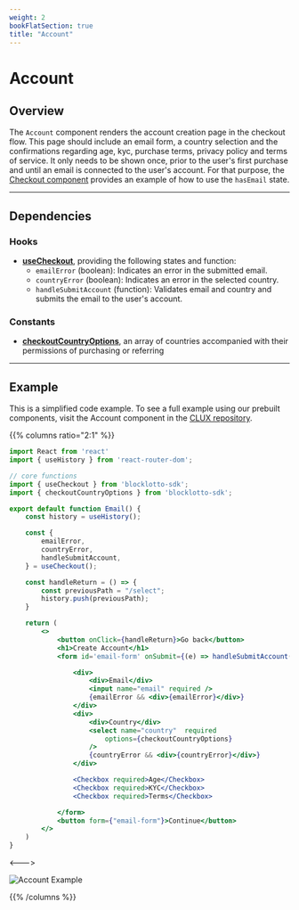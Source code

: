 ```yaml
---
weight: 2
bookFlatSection: true
title: "Account"
---
```


# Account

## Overview

The `Account` component renders the account creation page in the checkout flow. This page should include an email form, a country selection and the confirmations regarding age, kyc, purchase terms, privacy policy and terms of service. It only needs to be shown once, prior to the user's first purchase and until an email is connected to the user's account. For that purpose, the [Checkout component](/docs/app/checkout) provides an example of how to use the `hasEmail` state.

---

## Dependencies

### Hooks

* [**useCheckout**](/docs/hooks/use-checkout/), providing the following states and function:
    + `emailError` (boolean): Indicates an error in the submitted email.
    + `countryError` (boolean): Indicates an error in the selected country.
    + `handleSubmitAccount` (function): Validates email and country and submits the email to the user's account.

### Constants

* [**checkoutCountryOptions**](/docs/countries), an array of countries accompanied with their permissions of purchasing or referring

---

## Example

This is a simplified code example. To see a full example using our prebuilt components, visit the Account component in the [CLUX repository](https://github.com/Marianas-Rai-Corp/clux/blob/main/src/app/Checkout/Account/index.js).


{{% columns ratio="2:1" %}}

```jsx
import React from 'react'
import { useHistory } from 'react-router-dom';

// core functions
import { useCheckout } from 'blocklotto-sdk';
import { checkoutCountryOptions } from 'blocklotto-sdk';

export default function Email() {
    const history = useHistory();

    const {
        emailError,
        countryError,
        handleSubmitAccount,
    } = useCheckout();

    const handleReturn = () => {
        const previousPath = "/select";
        history.push(previousPath);
    }

    return (
        <>
            <button onClick={handleReturn}>Go back</button>
            <h1>Create Account</h1>
            <form id='email-form' onSubmit={(e) => handleSubmitAccount(e)}>

                <div>
                    <div>Email</div>
                    <input name="email" required />
                    {emailError && <div>{emailError}</div>}
                </div>
                <div>
                    <div>Country</div>
                    <select name="country"  required 
                        options={checkoutCountryOptions}
                    />
                    {countryError && <div>{countryError}</div>}
                </div>

                <Checkbox required>Age</Checkbox>
                <Checkbox required>KYC</Checkbox>
                <Checkbox required>Terms</Checkbox>

            </form>
            <button form={"email-form"}>Continue</button>
        </>
    )
}
```

<--->

![Account Example](/checkout/account-example.png)

{{% /columns %}}
